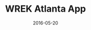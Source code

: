 ---
layout:     post
title:      WREK Atlanta App
summary:    ___
date:       2016-05-20
categories: UX Design
---